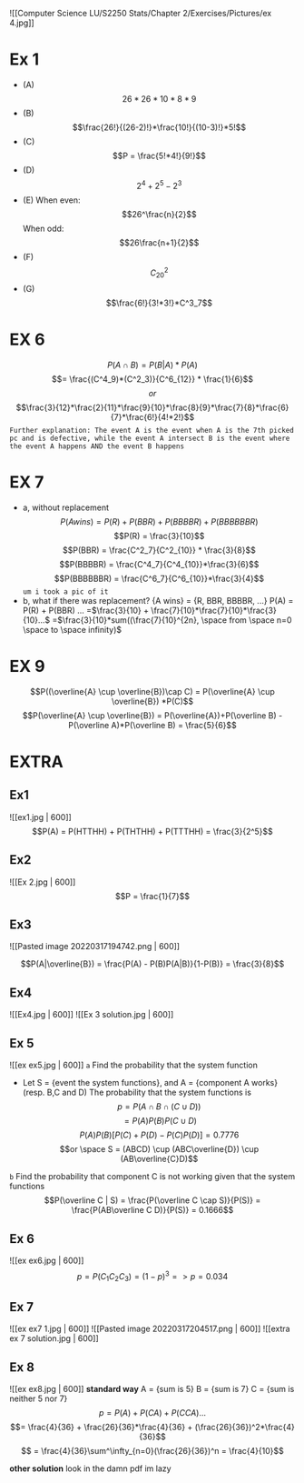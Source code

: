 ![[Computer Science LU/S2250 Stats/Chapter 2/Exercises/Pictures/ex 4.jpg]]

# Ex 1
- (A)
$$26*26*10*8*9$$
- (B)
$$\frac{26!}{(26-2)!}*\frac{10!}{(10-3)!}*5!$$
- (C)
$$P = \frac{5!*4!}{9!}$$
- (D)
$$2^4+2^5-2^3$$
- (E)
When even: $$26^\frac{n}{2}$$
When odd: $$26\frac{n+1}{2}$$
- (F)
$$C^2_{20}$$
- (G)
$$\frac{6!}{3!*3!}*C^3_7$$

# EX 6
$$P(A\cap B) = P(B|A)*P(A)$$
$$= \frac{(C^4_9)*(C^2_3)}{C^6_{12}} * \frac{1}{6}$$
$$or$$
$$\frac{3}{12}*\frac{2}{11}*\frac{9}{10}*\frac{8}{9}*\frac{7}{8}*\frac{6}{7}*\frac{6!}{4!*2!}$$
`Further explanation: The event A is the event when A is the 7th picked pc and is defective, while the event A intersect B is the event where the event A happens AND the event B happens`

# EX 7
- a, without replacement
$$P(A wins) = P(R) + P(BBR) + P(BBBBR) + P(BBBBBBR)$$
$$P(R) = \frac{3}{10}$$
$$P(BBR) = \frac{C^2_7}{C^2_{10}} * \frac{3}{8}$$
$$P(BBBBR) = \frac{C^4_7}{C^4_{10}}*\frac{3}{6}$$
$$P(BBBBBBR) = \frac{C^6_7}{C^6_{10}}*\frac{3}{4}$$
`um i took a pic of it`
- b, what if there was replacement?
{A wins} = {R, BBR, BBBBR, ...}
P(A) = P(R) + P(BBR) ...
=$\frac{3}{10} + \frac{7}{10}*\frac{7}{10}*\frac{3}{10}...$
=$\frac{3}{10}*sum((\frac{7}{10}^{2n}, \space from \space n=0 \space to \space infinity)$

# EX 9
$$P((\overline{A} \cup \overline{B})\cap C) = P(\overline{A} \cup \overline{B}) *P(C)$$
$$P(\overline{A} \cup \overline{B}) = P(\overline{A})+P(\overline B) - P(\overline A)*P(\overline B) = \frac{5}{6}$$
# EXTRA
## Ex1 
![[ex1.jpg | 600]]
$$P(A) = P(HTTHH) + P(THTHH) + P(TTTHH) = \frac{3}{2^5}$$

## Ex2
![[Ex 2.jpg | 600]]
$$P = \frac{1}{7}$$

## Ex3
![[Pasted image 20220317194742.png | 600]]

$$P(A|\overline{B}) = \frac{P(A) - P(B)P(A|B)}{1-P(B)} = \frac{3}{8}$$

## Ex4
![[Ex4.jpg | 600]]
![[Ex 3 solution.jpg | 600]]

## Ex 5
![[ex ex5.jpg | 600]]
`a` Find the probability that the system function
- Let S = {event the system functions}, and A = {component A works} (resp. B,C and D)
The probability that the system functions is
$$p = P(A \cap B \cap (C \cup D))$$
$$= P(A)P(B)P(C \cup D)$$
$$P(A)P(B)[P(C)+P(D)-P(C)P(D)] = 0.7776$$
$$or \space S = (ABCD) \cup (ABC\overline{D}) \cup (AB\overline{C}D)$$

`b` Find the probability that component C is not working given that the system functions
$$P(\overline C | S) = \frac{P(\overline C \cap S)}{P(S)} = \frac{P(AB\overline C D)}{P(S)} = 0.1666$$

## Ex 6
![[ex ex6.jpg | 600]]
$$p = P(C_1C_2C_3) = (1-p)^3 => p = 0.034$$

## Ex 7
![[ex ex7 1.jpg | 600]]
![[Pasted image 20220317204517.png | 600]]
![[extra ex 7 solution.jpg | 600]]

## Ex 8
![[ex ex8.jpg  | 600]]
**standard way**
A = {sum is 5}
B = {sum is 7}
C = {sum is neither 5 nor 7}
$$p = P(A)+ P(CA) + P(CCA)...$$
$$= \frac{4}{36} + \frac{26}{36}*\frac{4}{36} + (\frac{26}{36})^2*\frac{4}{36}$$
$$ = \frac{4}{36}\sum^\infty_{n=0}(\frac{26}{36})^n = \frac{4}{10}$$

**other solution**
look in the damn pdf im lazy